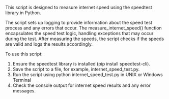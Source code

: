 This script is designed to measure internet speed using the speedtest library in Python.

The script sets up logging to provide information about the speed test process and any errors that occur.
The measure_internet_speed() function encapsulates the speed test logic, handling exceptions that may occur during the test.
After measuring the speeds, the script checks if the speeds are valid and logs the results accordingly.

To use this script:

1. Ensure the speedtest library is installed (pip install speedtest-cli).
2. Save the script to a file, for example, internet_speed_test.py.
3. Run the script using python internet_speed_test.py in UNIX or Windows Terminal
4. Check the console output for internet speed results and any error messages.
